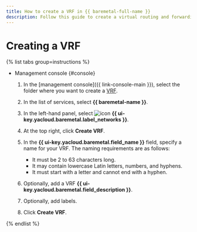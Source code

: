 ```yaml
---
title: How to create a VRF in {{ baremetal-full-name }}
description: Follow this guide to create a virtual routing and forwarding segment (VRF) in {{ baremetal-full-name }}.
---
```


# Creating a VRF

{% list tabs group=instructions %}

- Management console {#console}

  1. In the [management console]({{ link-console-main }}), select the folder where you want to create a [VRF](../concepts/network.md#vrf-segment).
  1. In the list of services, select **{{ baremetal-name }}**.
  1. In the left-hand panel, select ![icon](../../_assets/console-icons/vector-square.svg) **{{ ui-key.yacloud.baremetal.label_networks }}**.
  1. At the top right, click **Create VRF**.
  1. In the **{{ ui-key.yacloud.baremetal.field_name }}** field, specify a name for your VRF. The naming requirements are as follows:

     * It must be 2 to 63 characters long.
     * It may contain lowercase Latin letters, numbers, and hyphens.
     * It must start with a letter and cannot end with a hyphen.

  1. Optionally, add a VRF **{{ ui-key.yacloud.baremetal.field_description }}**.
  1. Optionally, add labels.
  1. Click **Create VRF**.

{% endlist %}
